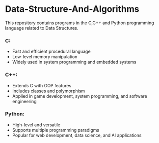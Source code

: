 # Data-Structure-And-Algorithms
This repository contains programs in the C,C++ and Python programming language related to Data Structures.

### C:
- Fast and efficient procedural language
- Low-level memory manipulation
- Widely used in system programming and embedded systems

### C++:
- Extends C with OOP features
- Includes classes and polymorphism
- Applied in game development, system programming, and software engineering

### Python:
- High-level and versatile
- Supports multiple programming paradigms
- Popular for web development, data science, and AI applications
